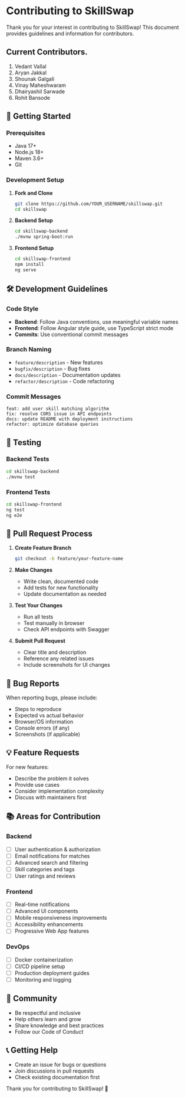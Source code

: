 # Contributing to SkillSwap

Thank you for your interest in contributing to SkillSwap! This document provides guidelines and information for contributors.

## Current Contributors.
1. Vedant Vallal
2. Aryan Jakkal
3. Shounak Galgali
4. Vinay Maheshwaram
5. Dhairyashil Sarwade
6. Rohit Bansode
## 🚀 Getting Started

### Prerequisites
- Java 17+
- Node.js 18+
- Maven 3.6+
- Git

### Development Setup

1. **Fork and Clone**
   ```bash
   git clone https://github.com/YOUR_USERNAME/skillswap.git
   cd skillswap
   ```

2. **Backend Setup**
   ```bash
   cd skillswap-backend
   ./mvnw spring-boot:run
   ```

3. **Frontend Setup**
   ```bash
   cd skillswap-frontend
   npm install
   ng serve
   ```

## 🛠️ Development Guidelines

### Code Style
- **Backend**: Follow Java conventions, use meaningful variable names
- **Frontend**: Follow Angular style guide, use TypeScript strict mode
- **Commits**: Use conventional commit messages

### Branch Naming
- `feature/description` - New features
- `bugfix/description` - Bug fixes
- `docs/description` - Documentation updates
- `refactor/description` - Code refactoring

### Commit Messages
```
feat: add user skill matching algorithm
fix: resolve CORS issue in API endpoints
docs: update README with deployment instructions
refactor: optimize database queries
```

## 🧪 Testing

### Backend Tests
```bash
cd skillswap-backend
./mvnw test
```

### Frontend Tests
```bash
cd skillswap-frontend
ng test
ng e2e
```

## 📝 Pull Request Process

1. **Create Feature Branch**
   ```bash
   git checkout -b feature/your-feature-name
   ```

2. **Make Changes**
   - Write clean, documented code
   - Add tests for new functionality
   - Update documentation as needed

3. **Test Your Changes**
   - Run all tests
   - Test manually in browser
   - Check API endpoints with Swagger

4. **Submit Pull Request**
   - Clear title and description
   - Reference any related issues
   - Include screenshots for UI changes

## 🐛 Bug Reports

When reporting bugs, please include:
- Steps to reproduce
- Expected vs actual behavior
- Browser/OS information
- Console errors (if any)
- Screenshots (if applicable)

## 💡 Feature Requests

For new features:
- Describe the problem it solves
- Provide use cases
- Consider implementation complexity
- Discuss with maintainers first

## 📚 Areas for Contribution

### Backend
- [ ] User authentication & authorization
- [ ] Email notifications for matches
- [ ] Advanced search and filtering
- [ ] Skill categories and tags
- [ ] User ratings and reviews

### Frontend
- [ ] Real-time notifications
- [ ] Advanced UI components
- [ ] Mobile responsiveness improvements
- [ ] Accessibility enhancements
- [ ] Progressive Web App features

### DevOps
- [ ] Docker containerization
- [ ] CI/CD pipeline setup
- [ ] Production deployment guides
- [ ] Monitoring and logging

## 🤝 Community

- Be respectful and inclusive
- Help others learn and grow
- Share knowledge and best practices
- Follow our Code of Conduct

## 📞 Getting Help

- Create an issue for bugs or questions
- Join discussions in pull requests
- Check existing documentation first


Thank you for contributing to SkillSwap! 🎉







